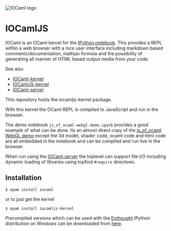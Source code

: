 ![IOCaml logo](http://github.com/andrewray/iocamlserver/raw/master/logos/IOlogoJS.png "IOCaml logo")

# IOCamlJS 

IOCaml is an OCaml kernel for the 
[IPython notebook](http://ipython.org/notebook.html). 
This provides a REPL within a web browser with a nice user interface 
including markdown based comments/documentation, mathjax formula and 
the possibility of generating all manner of HTML based output media 
from your code.  

See also

* [IOCaml-kernel](https://github.com/andrewray/iocaml)
* [IOCamlJS-kernel](https://github.com/andrewray/iocamljs)
* [IOCaml-server](https://github.com/andrewray/iocamlserver)

This repository hosts the iocamljs-kernel package.

With this kernel the OCaml REPL is compiled to JavaScript and run in the
browser.

The demo notebook `js_of_ocaml-webgl-demo.ipynb` provides a good example of what 
can be done.  Its an almost direct copy of the 
[js\_of\_ocaml WebGL demo](http://ocsigen.org/js_of_ocaml/files/webgl/index.html) except
the 3d model, shader code, ocaml code and html code are all embedded in the notebook
and can be compiled and run live in the browser.

When run using the [IOCaml server](https://github.com/andrewray/iocamlserver) the 
toplevel can support file I/O including dynamic loading of libraries using
topfind ```#require``` directives.

## Installation

```
$ opam install iocaml
```

or to just get the kernel

```
$ opam install iocamljs-kernel
```

Precompiled versions which can be used with the [Enthought](https://www.enthought.com/downloads/) 
IPython distribution on Windows can be downloaded from 
[here](https://github.com/andrewray/iocamljs/releases/download/v0.4/static.tar.gz).

